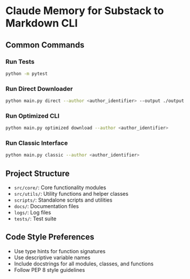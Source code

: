 # Claude Memory for Substack to Markdown CLI

## Common Commands

### Run Tests
```bash
python -m pytest
```

### Run Direct Downloader
```bash
python main.py direct --author <author_identifier> --output ./output
```

### Run Optimized CLI
```bash
python main.py optimized download --author <author_identifier>
```

### Run Classic Interface
```bash
python main.py classic --author <author_identifier>
```

## Project Structure
- `src/core/`: Core functionality modules
- `src/utils/`: Utility functions and helper classes
- `scripts/`: Standalone scripts and utilities
- `docs/`: Documentation files
- `logs/`: Log files
- `tests/`: Test suite

## Code Style Preferences
- Use type hints for function signatures
- Use descriptive variable names
- Include docstrings for all modules, classes, and functions
- Follow PEP 8 style guidelines